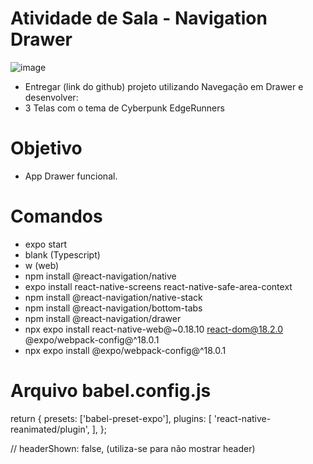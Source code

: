 # Atividade de Sala - Navigation Drawer 
![image](https://github.com/vanysai/NavigationDrawer/assets/99412036/0e7d8145-9654-4d1b-ba27-62ff8d3f62cc)

- Entregar (link do github) projeto utilizando Navegação em Drawer e desenvolver:
- 3 Telas com o tema de Cyberpunk EdgeRunners 

# Objetivo

-  App Drawer funcional. 

# Comandos

- expo start
- blank (Typescript)
- w (web)
- npm install @react-navigation/native
- expo install react-native-screens react-native-safe-area-context
- npm install @react-navigation/native-stack
- npm install @react-navigation/bottom-tabs
- npm install @react-navigation/drawer
- npx expo install react-native-web@~0.18.10 react-dom@18.2.0 @expo/webpack-config@^18.0.1
- npx expo install @expo/webpack-config@^18.0.1

# Arquivo babel.config.js


return {
presets: ['babel-preset-expo'],
plugins: [
'react-native-reanimated/plugin',
],
};


// headerShown: false, (utiliza-se para não mostrar header)
